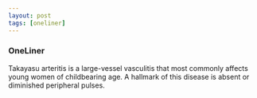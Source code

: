 ```yaml
---
layout: post
tags: [oneliner]
---
```



### OneLiner

Takayasu arteritis is a large-vessel vasculitis that most commonly affects young women of childbearing age. A hallmark of this disease is absent or diminished peripheral pulses.
